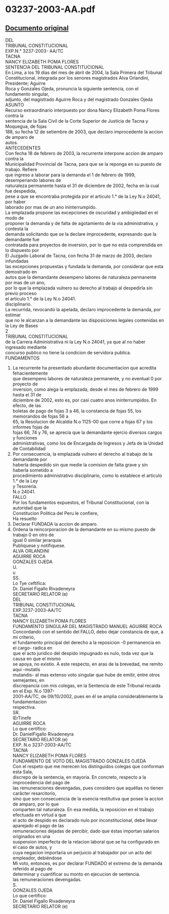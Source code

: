 
03237-2003-AA.pdf
=================
  
[Documento original](https://tc.gob.pe/jurisprudencia/2004/03237-2003-AA.pdf)  
---  
DEL  
TRIBUNAL CONSTITUCIONAL  
EXP.N.° 3237-2003- AA/TC  
TACNA  
NANCY ELIZABETH POMA FLORES  
SENTENCIA DEL TRIBUNAL CONSTITUCIONAL  
En Lima, a los 19 dias del mes de abril de 2004, la Sala Primera del Tribunal  
Constitucional, integrada por los senores magistrados Alva Orlandini, Presidente; Aguirre  
Roca y Gonzales Ojeda, pronuncia la siguiente sentencia, con el fundamento singular,  
adjunto, del magistrado Aguirre Roca y del magistrado Gonzales Ojeda  
ASUNTO  
Recurso extraordinario interpuesto por dona Nancy Elizabeth Poma Flores contra la  
sentencia de la Sala Civil de la Corte Superior de Justicia de Tacna y Moquegua, de fojas  
188, su fecha 12 de setiembre de 2003, que declaro improcedente la accion de amparo de  
autos.  
ANTECEDENTES  
Con fecha 18 de febrero de 2003, la recurrente interpone accion de amparo contra la  
Municipalidad Provincial de Tacna, para que se la reponga en su puesto de trabajo. Refiere  
que ingreso a laborar para la demanda el 1 de febrero de 1999, desemperiando labores de  
naturaleza permanente hasta el 31 de diciembre de 2002, fecha en la cual fue despedida,  
pese a que se encontraba protegida por el articulo 1.° de la Ley N.o 24041, por haber  
laborado por mas de un ano ininterrumpido.  
La emplazada propone las excepciones de oscuridad y ambigiiedad en el modo de  
proponer la demanda y de falta de agotamiento de la via administrativa, y contesta la  
demanda solicitando que se la declare improcedente, expresando que la demandante fue  
contratada para proyectos de inversion, por lo que no esta comprendida en lo dispuesto por  
El Juzgado Laboral de Tacna, con fecha 31 de marzo de 2003, declaro infundadas  
las excepciones propuestas y fundada la demanda, por considerar que esta demostrado en  
autos que la demandante desempeno labores de naturaleza permanente por mas de un ano,  
por lo que la emplazada vulnero su derecho al trabajo al despedirla sin previo proceso  
el articulo 1.° de la Ley N.o 24041.  
disciplinario.  
La recurrida, revocando la apelada, declaro improcedente la demanda, por estimar  
que no le alcanzan a la demandante las disposiciones legales contenidas en la Ley de Bases  
2  
TRIBUNAL CONSTITUCIONAL  
de la Carrera Administrativa ni la Ley N.o 24041, ya que al no haber ingresado mediante  
concurso publico no tiene la condicion de servidora publica.  
FUNDAMENTOS  
1. La recurrente ha presentado abundante documentacion que acredita fehacientemente  
que desempeno labores de naturaleza permanente, y no eventual 0 por proyecto de  
inversion, como alega la emplazada, desde el mes de febrero de 1999 hasta el 31 de  
diciembre de 2002, esto es, por casi cuatro anos ininterrumpidos. En efecto, de las  
boletas de pago de fojas 3 a 46, la constancia de fojas 55, los memorandos de fojas 56 a  
65, la Resolucion de Alcaldia N.o 1125-00 que corre a fojas 67 y los informes fojas de  
fojas 66, 74 y 76, se aprecia que la demandante ejercio diversos cargos y funciones  
administrativas, como los de Encargada de Ingresos y Jefa de la Unidad de Contabilidad  
2. Por consecuencia, la emplazada vulnero el derecho al trabajo de la demandante por  
haberla despedido sin que medie la comision de falta grave y sin haberla sometido a  
procedimiento administrativo disciplinario, como lo establece el articulo 1.° de la Ley  
y Tesoreria.  
N.o 24041.  
FALLO  
Por los fundamentos expuestos, el Tribunal Constitucional, con la autoridad que la  
Constitucion Politica del Peru le confiere,  
Ha resuelto  
1. Declarar FUNDADA la accion de amparo.  
2. Ordena la reincorporacion de la demandante en su mismo puesto de trabajo 0 en otro de  
igual 0 similar jerarquia.  
Publiquese y notifiquese.  
ALVA ORLANDINI  
AGUIRRE ROCA  
GONZALES OJEDA  
U.  
u  
SS.  
Lo Tye ceftifica:  
Dr. Daniel Figallo Rivadeneyra  
SECRETARIO RELATOR (e)  
DEL  
TRIBUNAL CONSTITUCIONAL  
EXP.3237-2003-AA/TC  
TACNA  
NANCY ELIZABETH POMA FLORES  
FUNDAMENTO SINGULAR DEL MAGISTRADO MANUEL AGUIRRE ROCA  
Concordando con el sentido del FALLO, debo dejar constancia de que, a mi criterio,  
el fundamento principal del derecho a la reposicion -0 permanencia en el cargo- radica en  
que el acto juridico del despido impugnado es nulo, toda vez que la causa en que el mismo  
se apoya, no existio. A este respecto, en aras de la brevedad, me remito aqui -mutatis  
mutandis- al mas extenso voto singular que hube de emitir, entre otros semejantes, en  
discrepancia con mis colegas, en la Sentencia de este Tribunal recaida en el Exp. N.o 1397-  
2001-AA/TC, de 09/10/2002, pues en él se amplia considerablemente la fundamentacion  
respectiva.  
SR.  
lErTinefe  
AGUIRRE ROCA  
Lo que certifico:  
Dr. DanielFigallo Rivadeneyra  
SECRETARIO RELATOR (e)  
EXP. N.o 3237-2003-AA/TC  
TACNA  
NANCY ELIZABETH POMA FLORES  
FUNDAMENTO DE VOTO DEL MAGISTRADO GONZALES OJEDA  
Con el respeto que me merecen los distinguidos colegas que conforman esta Sala,  
discrepo de la sentencia, en mayoria. En concreto, respecto a la improcedencia del pago de  
las remuneraciones devengadas, pues considero que aquéllas no tienen carâcter resarcitorio,  
sino que son consecuencia de la esencia restitutiva que posee la accion de amparo, por lo que  
comparten tal naturaleza. En esa medida, la reposicion en el trabajo efectuada en virtud a que  
el acto de despido es declarado nulo por inconstitucional, debe llevar aparejado el pago de las  
remuneraciones dejadas de percibir, dado que éstas importan salarios originados en una  
suspension imperfecta de la relacion laboral que se ha configurado en el caso de autos, y  
cuya negacion importaria un perjuicio al trabajador por un acto del empleador, debiéndose  
Mi voto, entonces, es por declarar FUNDADO el extremo de la demanda referido al pago de  
determinar y cuantificar su monto en ejecucion de sentencia.  
las remuneraciones devengadas.  
S.  
GONZALES OJEDA  
Lo que certifico:  
Dr. Daniel Figallo Rivadeneyra  
SECRETARIO RELATOR (e)